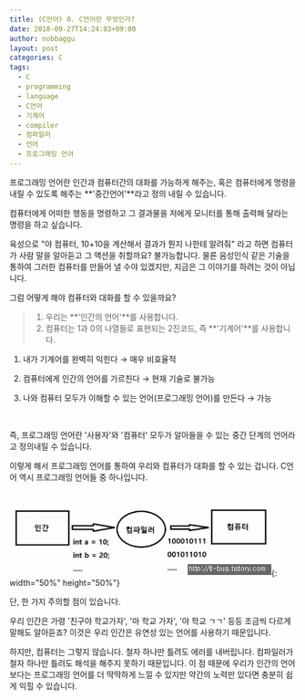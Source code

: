 ```yaml
---
title: (C언어) 0. C언어란 무엇인가?
date: 2018-09-27T14:24:03+09:00
author: nobbaggu
layout: post
categories: C
tags:
  - C
  - programming
  - language
  - C언어
  - 기계어
  - compiler
  - 컴파일러
  - 언어
  - 프로그래밍 언어
---
```


프로그래밍 언어란 인간과 컴퓨터간의 대화를 가능하게 해주는, 혹은 컴퓨터에게 명령을 내릴 수 있도록 해주는 **'중간언어'**라고 정의 내릴 수 있습니다.

컴퓨터에게 어떠한 행동을 명령하고 그 결과물을 저에게 모니터를 통해 출력해 달라는 명령을 하고 싶습니다.

육성으로 "야 컴퓨터, 10+10을 계산해서 결과가 뭔지 나한테 알려줘" 라고 하면 컴퓨터가 사람 말을 알아듣고 그 액션을 취할까요? 불가능합니다. 물론 음성인식 같은 기술을 통하여 그러한 컴퓨터를 만들어 낼 수야 있겠지만, 지금은 그 이야기를 하려는 것이 아닙니다.

그럼 어떻게 해야 컴퓨터와 대화를 할 수 있을까요?

> 1. 우리는 **'인간의 언어'**를 사용합니다.
> 2. 컴퓨터는 1과 0의 나열들로 표현되는 2진코드, 즉 **'기계어'**를 사용합니다.

1) 내가 기계어를 완벽히 익힌다 → 매우 비효율적

2) 컴퓨터에게 인간의 언어를 가르친다 → 현재 기술로 불가능

3) 나와 컴퓨터 모두가 이해할 수 있는 언어(프로그래밍 언어)를 만든다 → 가능

&nbsp;

즉, 프로그래밍 언어란 '사용자'와 '컴퓨터' 모두가 알아들을 수 있는 중간 단계의 언어라고 정의내릴 수 있습니다.

이렇게 해서 프로그래밍 언어를 통하여 우리와 컴퓨터가 대화를 할 수 있는 겁니다. C언어 역시 프로그래밍 언어들 중 하나입니다.

![image](images/2018/09/1-4.jpg){: width="50%" height="50%"}

단, 한 가지 주의할 점이 있습니다.

우리 인간은 가령 '친구야 학교가자', '마 학교 가자', '야 학교 ㄱㄱ' 등등 조금씩 다르게 말해도 알아듣죠? 이것은 우리 인간은 유연성 있는 언어를 사용하기 때문입니다.

하지만, 컴퓨터는 그렇지 않습니다. 철자 하나만 틀려도 에러를 내버립니다. 컴파일러가 철자 하나만 틀려도 해석을 해주지 못하기 때문입니다. 이 점 때문에 우리가 인간의 언어보다는 프로그래밍 언어를 더 딱딱하게 느낄 수 있지만 약간의 노력만 있다면 충분히 쉽게 익힐 수 있습니다.
